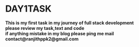 <h1>DAY1TASK</h1>
<p>
          <b>This is my first task in my journey of full stack development</b>   <br>
        <b>please review my task,text and code</b> <br>
       <b>if anything mistake in my blog please ping me mail</b>  <br>
       <b>contact@ranjithppk2@gmail.com</b> 